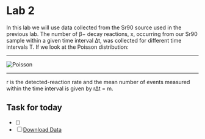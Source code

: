 # Lab 2

In this lab we will use data collected from the Sr90 source used in the previous lab. The number of β− decay reactions, x, occurring from our Sr90 sample within a given time interval ∆t, was collected for different time intervals T. If we look at the Poisson distribution:

* * *

![Poisson](https://latex.codecogs.com/png.latex?\large&space;P(x;r\Delta&space;t)&space;=&space;\frac{(r\Delta&space;t)&space;^&space;x}{x!}&space;e^{-r\Delta&space;t})

* * *

r is the detected-reaction rate and the mean number of events measured within the time interval is given by r∆t = m.

## Task for today

-   [ ]
-   [ ] [Download Data](http://boson.physics.sc.edu/~gothe/511-S16/rootlab/PHYS511L-S16/Sr90-data.html)
